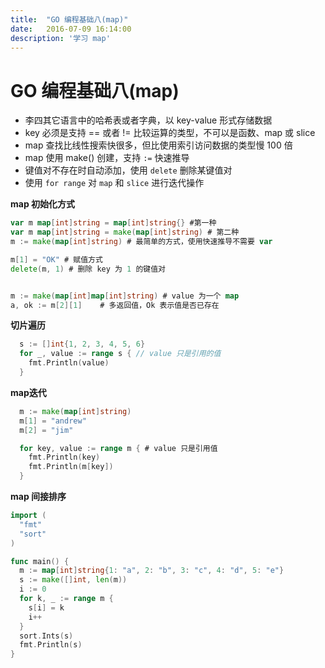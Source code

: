 ```yaml
---
title:  "GO 编程基础八(map)"
date:   2016-07-09 16:14:00
description: '学习 map'
---
```


# GO 编程基础八(map)

- 李四其它语言中的哈希表或者字典，以 key-value 形式存储数据
- key 必须是支持 == 或者 != 比较运算的类型，不可以是函数、map 或 slice 
- map 查找比线性搜索快很多，但比使用索引访问数据的类型慢 100 倍
- map 使用 make() 创建，支持 `:=` 快速推导
- 键值对不存在时自动添加，使用 `delete` 删除某键值对
- 使用 `for range` 对 `map` 和 `slice` 进行迭代操作

**map 初始化方式**
``` go
var m map[int]string = map[int]string{} #第一种
var m map[int]string = make(map[int]string) # 第二种
m := make(map[int]string) # 最简单的方式，使用快速推导不需要 var

m[1] = "OK" # 赋值方式
delete(m, 1) # 删除 key 为 1 的键值对


m := make(map[int]map[int]string) # value 为一个 map
a, ok := m[2][1]    # 多返回值，Ok 表示值是否已存在
```

**切片遍历**
``` go
  s := []int{1, 2, 3, 4, 5, 6}
  for _, value := range s { // value 只是引用的值
    fmt.Println(value)
  }
```

**map迭代**

``` go
  m := make(map[int]string)
  m[1] = "andrew"
  m[2] = "jim"

  for key, value := range m { # value 只是引用值
    fmt.Println(key)
    fmt.Println(m[key])
  }
```

**map 间接排序**

``` go
import (
  "fmt"
  "sort"
)

func main() {
  m := map[int]string{1: "a", 2: "b", 3: "c", 4: "d", 5: "e"}
  s := make([]int, len(m))
  i := 0
  for k, _ := range m {
    s[i] = k
    i++
  }
  sort.Ints(s)
  fmt.Println(s)
}
```